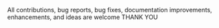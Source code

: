 All contributions, bug reports, bug fixes, documentation improvements, enhancements, and ideas are welcome
THANK YOU
